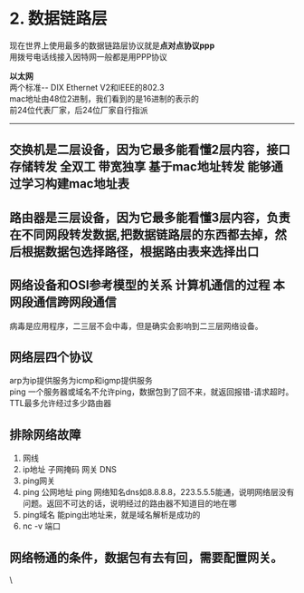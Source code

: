 # 2. 数据链路层

现在世界上使用最多的数据链路层协议就是**点对点协议ppp**\
用拨号电话线接入因特网一般都是用PPP协议

**以太网**\
两个标准-- DIX Ethernet V2和IEEE的802.3\
mac地址由48位2进制，我们看到的是16进制的表示的\
前24位代表厂家，后24位厂家自行指派

***

## 交换机是二层设备，因为它最多能看懂2层内容，接口存储转发 全双工 带宽独享 基于mac地址转发 能够通过学习构建mac地址表 <a href="2___mac_mac_8" id="2___mac_mac_8"></a>

## 路由器是三层设备，因为它最多能看懂3层内容，负责在不同网段转发数据,把数据链路层的东西都去掉，然后根据数据包选择路径，根据路由表来选择出口 <a href="3_10" id="3_10"></a>

## 网络设备和OSI参考模型的关系 计算机通信的过程 本网段通信跨网段通信 <a href="osi_____12" id="osi_____12"></a>

病毒是应用程序，二三层不会中毒，但是确实会影响到二三层网络设备。

## 网络层四个协议 <a href="_15" id="_15"></a>

arp为ip提供服务为icmp和igmp提供服务\
ping 一个服务器或域名不允许ping，数据包到了回不来，就返回报错-请求超时。TTL最多允许经过多少路由器

## 排除网络故障 <a href="_18" id="_18"></a>

1. 网线
2. ip地址 子网掩码 网关 DNS
3. ping网关
4. ping 公网地址 ping 网络知名dns如8.8.8.8，223.5.5.5能通，说明网络层没有问题。返回不可达的话，说明经过的路由器不知道目的地在哪
5. ping域名 能ping出地址来，就是域名解析是成功的
6. nc -v 端口

## 网络畅通的条件，数据包有去有回，需要配置网关。 <a href="_25" id="_25"></a>

\
